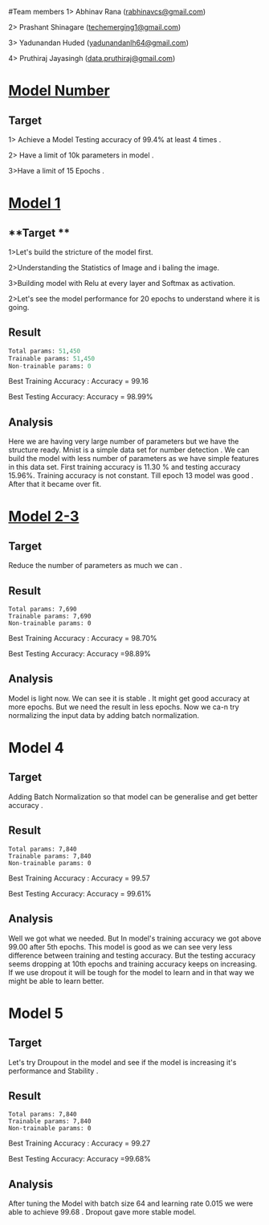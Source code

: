 #Team members
1> Abhinav Rana (rabhinavcs@gmail.com)

2> Prashant Shinagare (techemerging1@gmail.com)

3> Yadunandan Huded (yadunandanlh64@gmail.com)

4> Pruthiraj Jayasingh (data.pruthiraj@gmail.com)

# **<u>Model Number</u>**

## **Target**

1> Achieve a Model Testing  accuracy of  99.4%  at least 4 times .

2> Have a limit of 10k parameters in model .

3>Have a limit of 15 Epochs .

# **<u>Model 1</u>**

## **Target **

1>Let's build the stricture of the model first.

2>Understanding the Statistics of Image and i baling the image.

3>Building model with Relu at every layer and Softmax as activation.  

2>Let's see the model performance for 20 epochs to understand where it is going.

## **Result**

```python
Total params: 51,450
Trainable params: 51,450
Non-trainable params: 0
```

Best Training Accuracy : Accuracy = 99.16

Best Testing Accuracy: Accuracy = 98.99%

## Analysis

Here  we are having very large number of parameters  but we have the structure ready. Mnist is a simple data set for number detection . We can build the model with less number of parameters as  we have simple features in this data set. First training accuracy is 11.30 % and testing accuracy 15.96%. Training accuracy is  not constant. Till epoch 13  model was good . After that it became over fit.

# **<u>Model 2-3</u>**

## **Target**

Reduce the number of parameters as much we can .

## **Result**

```
Total params: 7,690
Trainable params: 7,690
Non-trainable params: 0
```

Best Training Accuracy : Accuracy = 98.70%

Best Testing Accuracy: Accuracy =98.89%

## Analysis

Model is light now. We can see it is stable . It might get good accuracy at more epochs. But we need the result in less epochs. Now we ca-n try normalizing the input data by adding batch normalization.

# **Model 4**

## **Target**

Adding Batch Normalization  so that model can be generalise and get better accuracy .

## **Result**

```
Total params: 7,840
Trainable params: 7,840
Non-trainable params: 0
```

Best Training Accuracy : Accuracy = 99.57

Best Testing Accuracy: Accuracy = 99.61%

## Analysis

Well we got what we needed. But  In model's training accuracy we got above 99.00 after 5th  epochs. This model is good as we can see very less difference between training and testing accuracy.  But the testing  accuracy seems dropping at 10th epochs and  training  accuracy keeps on increasing. If we use dropout it will be tough for the model to learn and in that way we might be able to learn better.

# **Model 5**

## **Target**

Let's try Droupout in the model and see if the model is increasing it's performance and Stability .

## **Result**

```
Total params: 7,840
Trainable params: 7,840
Non-trainable params: 0
```

Best Training Accuracy : Accuracy = 99.27

Best Testing Accuracy: Accuracy =99.68%

## Analysis

After tuning the Model with batch size 64 and learning rate  0.015 we were able to achieve 99.68 . Dropout gave more stable model. 

